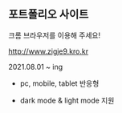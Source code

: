 
## 포트폴리오 사이트

크롬 브라우저를 이용해 주세요!

http://www.zigje9.kro.kr



2021.08.01 ~ ing

- pc, mobile, tablet 반응형 

- dark mode & light mode 지원

